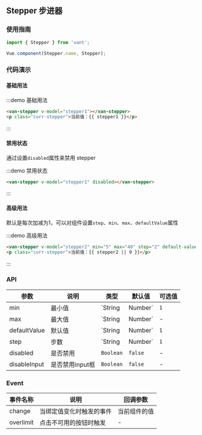 <style>
.demo-stepper {
  .van-stepper {
    margin-left: 15px;
  }

  .curr-stepper {
    margin: 15px;
  }
}
</style>

<script>
export default {
  data() {
    return {
      stepper1: 1,
      stepper2: null,
    };
  }
};
</script>

## Stepper 步进器

### 使用指南
``` javascript
import { Stepper } from 'vant';

Vue.component(Stepper.name, Stepper);
```

### 代码演示

#### 基础用法

:::demo 基础用法
```html
<van-stepper v-model="stepper1"></van-stepper>
<p class="curr-stepper">当前值：{{ stepper1 }}</p>
```
:::

#### 禁用状态
通过设置`disabled`属性来禁用 stepper

:::demo 禁用状态
```html
<van-stepper v-model="stepper1" disabled></van-stepper>
```
:::

#### 高级用法

默认是每次加减为1，可以对组件设置`step`、`min`、`max`、`defaultValue`属性

:::demo 高级用法
```html
<van-stepper v-model="stepper2" min="5" max="40" step="2" default-value="9"></van-stepper>
<p class="curr-stepper">当前值：{{ stepper2 || 9 }}</p>
```
:::

### API

| 参数 | 说明 | 类型 | 默认值 | 可选值 |
|-----------|-----------|-----------|-------------|-------------|
| min | 最小值 | `String | Number` | `1` | - |
| max | 最大值 | `String | Number` | - | - |
| defaultValue | 默认值 | `String | Number` | `1` | - |
| step | 步数 | `String | Number` | `1` | - |
| disabled | 是否禁用 | `Boolean` | `false` | - | 
| disableInput | 是否禁用input框 | `Boolean` | `false` | - |

### Event

| 事件名称 | 说明 | 回调参数 |
|-----------|-----------|-----------|
| change | 当绑定值变化时触发的事件 | 当前组件的值 |
| overlimit | 点击不可用的按钮时触发 | - |
